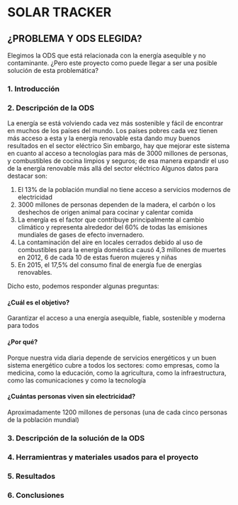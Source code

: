 # SOLAR TRACKER

## ¿PROBLEMA Y ODS ELEGIDA?
Elegimos la ODS que está relacionada con la energía asequible y no contaminante.
¿Pero este proyecto como puede llegar a ser una posible solución de esta problemática?

### 1. Introducción

### 2. Descripción de la ODS

La energía se está volviendo cada vez más sostenible y fácil de encontrar en muchos de los países del mundo. Los países pobres cada vez tienen más acceso a esta y la energía renovable esta dando muy buenos resultados en el sector eléctrico
Sin embargo, hay que mejorar este sistema en cuanto al acceso a tecnologías para más de 3000 millones de personas, y combustibles de cocina limpios y seguros; de esa manera expandir el uso de la energía renovable más allá del sector eléctrico 
Algunos datos para destacar son:
1. El 13% de la población mundial no tiene acceso a servicios modernos de electricidad
2. 3000 millones de personas dependen de la madera, el carbón o los deshechos de origen animal para cocinar y calentar comida
3. La energía es el factor que contribuye principalmente al cambio climático y representa alrededor del 60% de todas las emisiones mundiales de gases de efecto invernadero.
4. La contaminación del aire en locales cerrados debido al uso de combustibles para la energía doméstica causó 4,3 millones de muertes en 2012, 6 de cada 10 de estas fueron mujeres y niñas
5. En 2015, el 17,5% del consumo final de energía fue de energías renovables.

Dicho esto, podemos responder algunas preguntas:

#### ¿Cuál es el objetivo?

Garantizar el acceso a una energía asequible, fiable, sostenible y moderna para todos

#### ¿Por qué?

Porque nuestra vida diaria depende de servicios energéticos y un buen sistema energético cubre a todos los sectores: como empresas, como la medicina, como la educación, como la agricultura, como la infraestructura, como las comunicaciones y como la tecnología

#### ¿Cuántas personas viven sin electricidad? 

Aproximadamente 1200 millones de personas (una de cada cinco personas de la población mundial)


### 3. Descripción de la solución de la ODS


### 4. Herramientras y materiales usados para el proyecto

### 5. Resultados

### 6. Conclusiones
